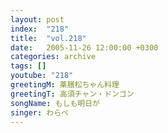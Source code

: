 ```yaml
---
layout: post
index:  "218"
title:  "vol.218"
date:   2005-11-26 12:00:00 +0300
categories: archive
tags: []
youtube: "218"
greetingM: 薬膳松ちゃん料理
greetingT: 高須チャン・ドンゴン
songName: もしも明日が
singer: わらべ
---
```

